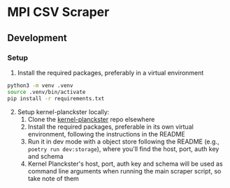 # MPI CSV Scraper





## Development

### Setup

1. Install the required packages, preferably in a virtual environment
```bash
python3 -m venv .venv
source .venv/bin/activate
pip install -r requirements.txt
```


2. Setup kernel-planckster locally:
    1. Clone the [kernel-planckster](https://github.com/dream-aim-deliver/kernel-planckster) repo elsewhere
    2. Install the required packages, preferable in its own virtual environment, following the instructions in the README
    3. Run it in dev mode with a object store following the README (e.g., `poetry run dev:storage`), where you'll find the host, port, auth key and schema
    4. Kernel Planckster's host, port, auth key and schema will be used as command line arguments when running the main scraper script, so take note of them


